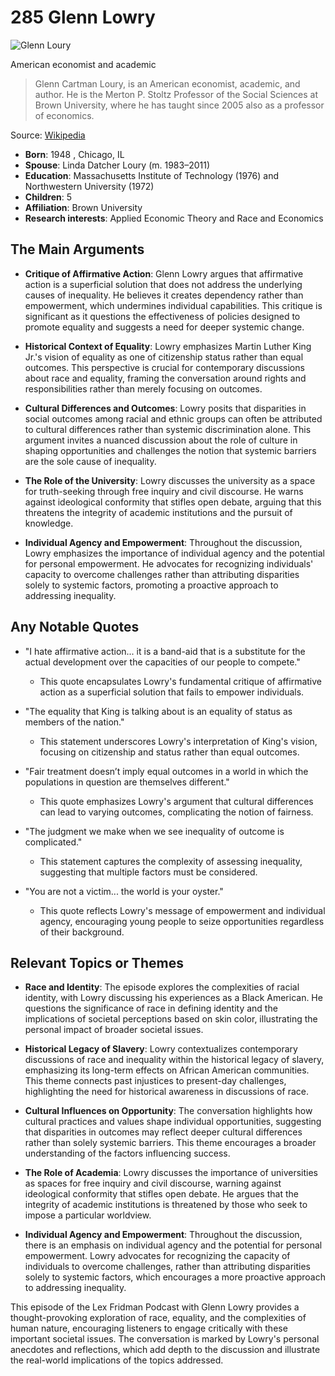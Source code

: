 # 285 Glenn Lowry


![Glenn Loury](https://encrypted-tbn0.gstatic.com/images?q=tbn:ANd9GcSCZEqhEWUNzbnCaoSUCZHSszgenz3DLoN5AIYykPuEglNniioHzL4ldg&s=0)

American economist and academic

> Glenn Cartman Loury, is an American economist, academic, and author. He is the Merton P. Stoltz Professor of the Social Sciences at Brown University, where he has taught since 2005 also as a professor of economics.

Source: [Wikipedia](https://en.wikipedia.org/wiki/Glenn_Loury)

- **Born**: 1948 , Chicago, IL
- **Spouse**: Linda Datcher Loury (m. 1983–2011)
- **Education**: Massachusetts Institute of Technology (1976) and Northwestern University (1972)
- **Children**: 5
- **Affiliation**: Brown University
- **Research interests**: Applied Economic Theory and Race and Economics


## The Main Arguments

- **Critique of Affirmative Action**: Glenn Lowry argues that affirmative action is a superficial solution that does not address the underlying causes of inequality. He believes it creates dependency rather than empowerment, which undermines individual capabilities. This critique is significant as it questions the effectiveness of policies designed to promote equality and suggests a need for deeper systemic change.

- **Historical Context of Equality**: Lowry emphasizes Martin Luther King Jr.'s vision of equality as one of citizenship status rather than equal outcomes. This perspective is crucial for contemporary discussions about race and equality, framing the conversation around rights and responsibilities rather than merely focusing on outcomes.

- **Cultural Differences and Outcomes**: Lowry posits that disparities in social outcomes among racial and ethnic groups can often be attributed to cultural differences rather than systemic discrimination alone. This argument invites a nuanced discussion about the role of culture in shaping opportunities and challenges the notion that systemic barriers are the sole cause of inequality.

- **The Role of the University**: Lowry discusses the university as a space for truth-seeking through free inquiry and civil discourse. He warns against ideological conformity that stifles open debate, arguing that this threatens the integrity of academic institutions and the pursuit of knowledge.

- **Individual Agency and Empowerment**: Throughout the discussion, Lowry emphasizes the importance of individual agency and the potential for personal empowerment. He advocates for recognizing individuals' capacity to overcome challenges rather than attributing disparities solely to systemic factors, promoting a proactive approach to addressing inequality.

## Any Notable Quotes

- "I hate affirmative action... it is a band-aid that is a substitute for the actual development over the capacities of our people to compete."
  - This quote encapsulates Lowry's fundamental critique of affirmative action as a superficial solution that fails to empower individuals.

- "The equality that King is talking about is an equality of status as members of the nation."
  - This statement underscores Lowry's interpretation of King's vision, focusing on citizenship and status rather than equal outcomes.

- "Fair treatment doesn’t imply equal outcomes in a world in which the populations in question are themselves different."
  - This quote emphasizes Lowry's argument that cultural differences can lead to varying outcomes, complicating the notion of fairness.

- "The judgment we make when we see inequality of outcome is complicated."
  - This statement captures the complexity of assessing inequality, suggesting that multiple factors must be considered.

- "You are not a victim... the world is your oyster."
  - This quote reflects Lowry's message of empowerment and individual agency, encouraging young people to seize opportunities regardless of their background.

## Relevant Topics or Themes

- **Race and Identity**: The episode explores the complexities of racial identity, with Lowry discussing his experiences as a Black American. He questions the significance of race in defining identity and the implications of societal perceptions based on skin color, illustrating the personal impact of broader societal issues.

- **Historical Legacy of Slavery**: Lowry contextualizes contemporary discussions of race and inequality within the historical legacy of slavery, emphasizing its long-term effects on African American communities. This theme connects past injustices to present-day challenges, highlighting the need for historical awareness in discussions of race.

- **Cultural Influences on Opportunity**: The conversation highlights how cultural practices and values shape individual opportunities, suggesting that disparities in outcomes may reflect deeper cultural differences rather than solely systemic barriers. This theme encourages a broader understanding of the factors influencing success.

- **The Role of Academia**: Lowry discusses the importance of universities as spaces for free inquiry and civil discourse, warning against ideological conformity that stifles open debate. He argues that the integrity of academic institutions is threatened by those who seek to impose a particular worldview.

- **Individual Agency and Empowerment**: Throughout the discussion, there is an emphasis on individual agency and the potential for personal empowerment. Lowry advocates for recognizing the capacity of individuals to overcome challenges, rather than attributing disparities solely to systemic factors, which encourages a more proactive approach to addressing inequality.

This episode of the Lex Fridman Podcast with Glenn Lowry provides a thought-provoking exploration of race, equality, and the complexities of human nature, encouraging listeners to engage critically with these important societal issues. The conversation is marked by Lowry's personal anecdotes and reflections, which add depth to the discussion and illustrate the real-world implications of the topics addressed.